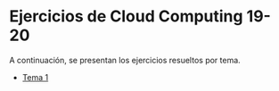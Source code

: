 # Ejercicios de Cloud Computing 19-20

A continuación, se presentan los ejercicios resueltos por tema.

* [Tema 1](../master/Ejercicios_Tema1.md)
